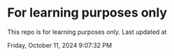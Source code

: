 # For learning purposes only
This repo is for learning purposes only.
Last updated at

Friday, October 11, 2024 9:07:32 PM

